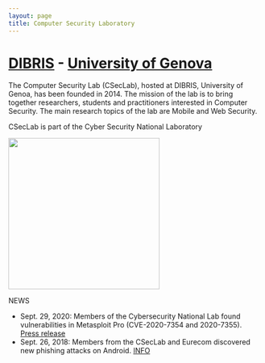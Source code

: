 ```yaml
---
layout: page
title: Computer Security Laboratory
---
```


<!-- ![The CSecLab logo should be here :( ](/pics/logo.png) -->
<!-- <img src="/pics/logo_new.png" alt="The CSecLab logo should be here :( " width="200"/> -->
# [DIBRIS](http://www.dibris.unige.it/en) - [University of Genova](http://www.unige.it/en)

The Computer Security Lab (CSecLab), hosted at DIBRIS, University of Genoa, has been founded in 2014. The mission of the lab is to bring together researchers, students and practitioners interested in Computer Security. The main research topics of the lab are Mobile and Web Security.

CSecLab is part of the Cyber Security National Laboratory 

<img src="/pics/labo-naz-logo.png" width="300" />

NEWS

* Sept. 29, 2020: Members of the Cybersecurity National Lab found vulnerabilities in Metasploit Pro (CVE-2020-7354 and 2020-7355). [Press release](https://cybersecnatlab.it/laboratorio-nazionale-cybersecurity-vulnerabilita-metasploit-pro/)
* Sept. 26, 2018: Members from the CSecLab and Eurecom discovered new phishing attacks on Android. [INFO](http://csec.it/projects/modern-android-phishing/)
